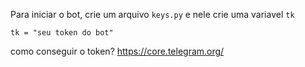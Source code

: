 
Para iniciar o bot, crie um arquivo `keys.py` e nele crie uma variavel `tk`

`tk = "seu token do bot"`

como conseguir o token?
https://core.telegram.org/
